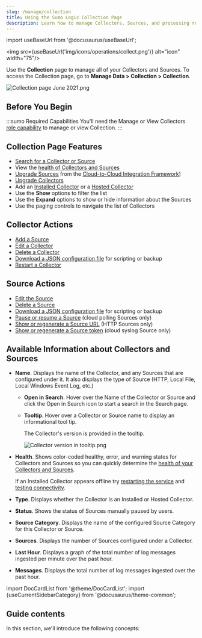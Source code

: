 ```yaml
---
slug: /manage/collection
title: Using the Sumo Logic Collection Page
description: Learn how to manage Collectors, Sources, and processing rules.
---
```


import useBaseUrl from '@docusaurus/useBaseUrl';

<img src={useBaseUrl('img/icons/operations/collect.png')} alt="icon" width="75"/>

Use the **Collection** page to manage all of your Collectors and Sources. To access the Collection page, go to **Manage Data > Collection > Collection**.

![Collection page June 2021.png](/img/collector/collection-page.png)

## Before You Begin

:::sumo Required Capabilities
You'll need the Manage or View Collectors [role capability](docs/manage/users-roles/roles/role-capabilities.md) to manage or view Collection.
:::


## Collection Page Features

* [Search for a Collector or Source](search-collector-or-source.md)
* View the [health of Collectors and Sources](docs/manage/health-events.md)
* [Upgrade Sources](/docs/send-data/hosted-collectors/cloud-to-cloud-integration-framework/cloud-to-cloud-source-versions.md) from the [Cloud-to-Cloud Integration Framework](/docs/send-data/hosted-collectors/cloud-to-cloud-integration-framework))
* [Upgrade Collectors](upgrade-collectors.md)
* Add an [Installed Collector](/docs/send-data/installed-collectors/sources) or a [Hosted Collector](/docs/send-data/hosted-collectors)
* Use the **Show** options to filter the list
* Use the **Expand** options to show or hide information about the Sources
* Use the paging controls to navigate the list of Collectors

## Collector Actions

* [Add a Source](/docs/send-data/choose-collector-source)
* [Edit a Collector](edit-collector.md)
* [Delete a Collector](delete-collector-source.md)
* [Download a JSON configuration file](docs/send-data/use-json-configure-sources/local-configuration-file-management/view-download-source-json-configuration.md) for scripting or backup
* [Restart a Collector](restart-collectors.md)

## Source Actions

* [Edit the Source](edit-source.md)
* [Delete a Source](delete-collector-source.md)
* [Download a JSON configuration file](docs/send-data/use-json-configure-sources/local-configuration-file-management/view-download-source-json-configuration.md) for scripting or backup
* [Pause or resume a Source](pause-resume-source.md) (cloud polling Sources only)
* [Show or regenerate a Source URL](docs/send-data/hosted-collectors/http-source/generate-new-url.md) (HTTP Sources only)
* [Show or regenerate a Source token](/docs/send-data/hosted-collectors/cloud-syslog-source) (cloud syslog Source only)

## Available Information about Collectors and Sources

* **Name**. Displays the name of the Collector, and any Sources that are configured under it. It also displays the type of Source (HTTP, Local File, Local Windows Event Log, etc.)
  * **Open in Search**. Hover over the Name of the Collector or Source and click the Open in Search icon to start a search in the Search page.
  * **Tooltip**. Hover over a Collector or Source name to display an informational tool tip.

    The Collector's version is provided in the tooltip.        

    ![Collector version in tooltip.png](/img/collector/collector-version-in-tooltip.png)

* **Health**. Shows color-coded healthy, error, and warning states for Collectors and Sources so you can quickly determine the [health of your Collectors and Sources](docs/manage/health-events.md).

  If an Installed Collector appears offline try [restarting the service](pause-resume-source.md) and [testing connectivity](docs/send-data/installed-collectors/collector-installation-reference/test-connectivity-sumo-collectors.md).
* **Type**. Displays whether the Collector is an Installed or Hosted Collector.
* **Status**. Shows the status of Sources manually paused by users.
* **Source Category**. Displays the name of the configured Source Category for this Collector or Source.
* **Sources**. Displays the number of Sources configured under a Collector.
* **Last Hour**. Displays a graph of the total number of log messages ingested per minute over the past hour.
* **Messages**. Displays the total number of log messages ingested over the past hour.

import DocCardList from '@theme/DocCardList';
import {useCurrentSidebarCategory} from '@docusaurus/theme-common';

## Guide contents

In this section, we'll introduce the following concepts:

<DocCardList items={useCurrentSidebarCategory().items}/>

